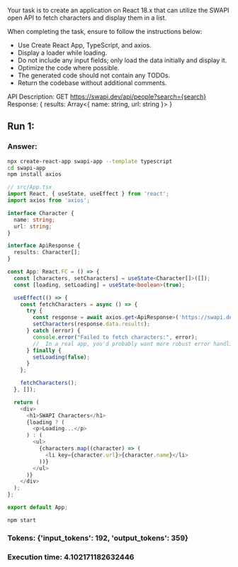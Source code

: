 Your task is to create an application on React 18.x that can utilize the SWAPI open API to fetch characters and display them in a list.

When completing the task, ensure to follow the instructions below:
- Use Create React App, TypeScript, and axios.
- Display a loader while loading.
- Do not include any input fields; only load the data initially and display it.
- Optimize the code where possible.
- The generated code should not contain any TODOs.
- Return the codebase without additional comments.

API Description:
GET https://swapi.dev/api/people?search={search}
Response:
{ results: Array<{ name: string, url: string }> }

## Run 1:
### Answer:
```bash
npx create-react-app swapi-app --template typescript
cd swapi-app
npm install axios
```

```typescript
// src/App.tsx
import React, { useState, useEffect } from 'react';
import axios from 'axios';

interface Character {
  name: string;
  url: string;
}

interface ApiResponse {
  results: Character[];
}

const App: React.FC = () => {
  const [characters, setCharacters] = useState<Character[]>([]);
  const [loading, setLoading] = useState<boolean>(true);

  useEffect(() => {
    const fetchCharacters = async () => {
      try {
        const response = await axios.get<ApiResponse>('https://swapi.dev/api/people');
        setCharacters(response.data.results);
      } catch (error) {
        console.error("Failed to fetch characters:", error);
        //  In a real app, you'd probably want more robust error handling (e.g., display an error message to the user).
      } finally {
        setLoading(false);
      }
    };

    fetchCharacters();
  }, []);

  return (
    <div>
      <h1>SWAPI Characters</h1>
      {loading ? (
        <p>Loading...</p>
      ) : (
        <ul>
          {characters.map((character) => (
            <li key={character.url}>{character.name}</li>
          ))}
        </ul>
      )}
    </div>
  );
};

export default App;
```

```
npm start
```


### Tokens: {'input_tokens': 192, 'output_tokens': 359}
### Execution time: 4.102171182632446
